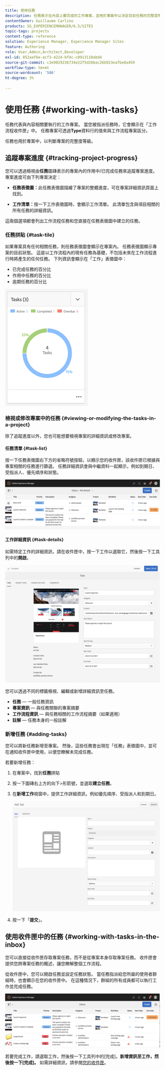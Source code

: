 ```yaml
---
title: 使用任務
description: 任務表示在內容上要完成的工作專案，並用於專案中以決定目前任務的完整度等級
contentOwner: Guillaume Carlino
products: SG_EXPERIENCEMANAGER/6.5/SITES
topic-tags: projects
content-type: reference
solution: Experience Manager, Experience Manager Sites
feature: Authoring
role: User,Admin,Architect,Developer
exl-id: 852aaf6e-acf3-4224-bf4c-c0913110abd4
source-git-commit: c3e9029236734e22f5d266ac26b923eafbe0a459
workflow-type: tm+mt
source-wordcount: '586'
ht-degree: 3%

---
```


# 使用任務 {#working-with-tasks}

任務代表與內容相關要執行的工作專案。 當您被指派任務時，它會顯示在「工作流程收件匣」中。 任務專案可透過&#x200B;**Type**&#x200B;資料行的值來與工作流程專案區分。

任務也用於專案中，以判斷專案的完整度等級。

## 追蹤專案進度 {#tracking-project-progress}

您可以透過檢視由&#x200B;**任務**&#x200B;圖磚表示的專案內的作用中/已完成任務來追蹤專案進度。 專案進度可由下列專案決定：

* **任務表徵圖：**&#x200B;此任務表徵圖描繪了專案的整體進度，可在專案詳細資訊頁面上找到。

* **工作清單：**&#x200B;按一下工作表徵圖時，會顯示工作清單。 此清單包含與項目相關的所有任務的詳細資訊。

這兩個選項都會列出工作流程任務和您直接在任務表徵圖中建立的任務。

### 任務拼貼 {#task-tile}

如果專案具有任何相關任務，則任務表徵圖會顯示在專案內。 任務表徵圖顯示專案的目前狀態。 這是以工作流程內的現有任務為基礎，不包括未來在工作流程進行時將產生的任何任務。 下列資訊會顯示在「工作」表徵圖中：

* 已完成任務的百分比
* 作用中任務的百分比
* 逾期任務的百分比

![任務拼貼](assets/project-tile-tasks.png)

### 檢視或修改專案中的任務 {#viewing-or-modifying-the-tasks-in-a-project}

除了追蹤進度以外，您也可能想要檢視專案的詳細資訊或修改專案。

#### 任務清單 {#task-list}

按一下任務表徵圖右下方的省略符號按鈕，以顯示您的收件匣，該收件匣已根據與專案相關的任務進行篩選。 任務詳細資訊會與中繼資料一起顯示，例如到期日、受指派人、優先順序和狀態。

![專案任務收件匣](assets/project-tasks.png)

#### 工作詳細資訊 {#task-details}

如需特定工作的詳細資訊，請在收件匣中，按一下工作以選取它，然後按一下工具列中的&#x200B;**開啟**。

![任務詳細資料](assets/project-task-detail.png)

您可以透過不同的標籤檢視、編輯或新增詳細資訊至任務。

* **任務** — 一般任務資訊
* **專案資訊** — 與任務關聯的專案摘要
* **工作流程資訊** — 與任務相關的工作流程摘要（如果適用）
* **註解** — 任務本身的一般註解

### 新增任務 {#adding-tasks}

您可以將新任務新增至專案。 然後，這些任務會出現在「任務」表徵圖中，並可在通知收件匣中使用，以便您瞭解未完成任務。

若要新增任務：

1. 在專案中，找到&#x200B;**任務**&#x200B;拼貼
1. 按一下圖磚右上方的向下>形箭號，並選取&#x200B;**建立任務**。
1. 在&#x200B;**新增工作**&#x200B;視窗中，提供工作詳細資訊，例如優先順序、受指派人和到期日。

   ![正在新增工作](assets/project-add-task.png)

1. 按一下「**提交**」。

## 使用收件匣中的任務 {#working-with-tasks-in-the-inbox}

您可以直接從收件匣存取專案任務，而不是從專案本身存取專案任務。 收件匣會提供您跨專案任務的概述，讓您瞭解整個工作流程。

從收件匣中，您可以開啟任務並設定任務狀態。 當任務指派給您所屬的使用者群組時，也會顯示在您的收件匣中。 在這種情況下，群組的所有成員都可以執行工作並完成任務。

![收件匣](assets/project-inbox.png)

若要完成工作，請選取工作，然後按一下工具列中的[完成]。 ****&#x200B;新增資訊至工作，然後按一下[完成]。**** 如需詳細資訊，請參閱[您的收件匣](/help/sites-authoring/inbox.md)。
